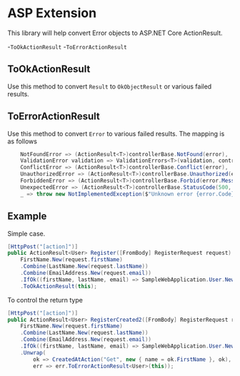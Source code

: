 # ASP Extension

This library will help convert Error objects to ASP.NET Core ActionResult.

-`ToOkActionResult`
-`ToErrorActionResult`

## ToOkActionResult

Use this method to convert `Result` to `OkObjectResult` or various failed results.

## ToErrorActionResult

Use this method to convert `Error` to various failed results.
The mapping is as follows

```csharp
    NotFoundError => (ActionResult<T>)controllerBase.NotFound(error),
    ValidationError validation => ValidationErrors<T>(validation, controllerBase),
    ConflictError => (ActionResult<T>)controllerBase.Conflict(error),
    UnauthorizedError => (ActionResult<T>)controllerBase.Unauthorized(error),
    ForbiddenError => (ActionResult<T>)controllerBase.Forbid(error.Message),
    UnexpectedError => (ActionResult<T>)controllerBase.StatusCode(500, error),
    _ => throw new NotImplementedException($"Unknown error {error.Code}"),
```

## Example

Simple case.

```csharp
[HttpPost("[action]")]
public ActionResult<User> Register([FromBody] RegisterRequest request) =>
    FirstName.New(request.firstName)
    .Combine(LastName.New(request.lastName))
    .Combine(EmailAddress.New(request.email))
    .IfOk((firstName, lastName, email) => SampleWebApplication.User.New(firstName, lastName, email, request.password))
    .ToOkActionResult(this);
```

To control the return type

```csharp
[HttpPost("[action]")]
public ActionResult<User> RegisterCreated2([FromBody] RegisterRequest request) =>
    FirstName.New(request.firstName)
    .Combine(LastName.New(request.lastName))
    .Combine(EmailAddress.New(request.email))
    .IfOk((firstName, lastName, email) => SampleWebApplication.User.New(firstName, lastName, email, request.password))
    .Unwrap(
        ok => CreatedAtAction("Get", new { name = ok.FirstName }, ok),
        err => err.ToErrorActionResult<User>(this));
```
